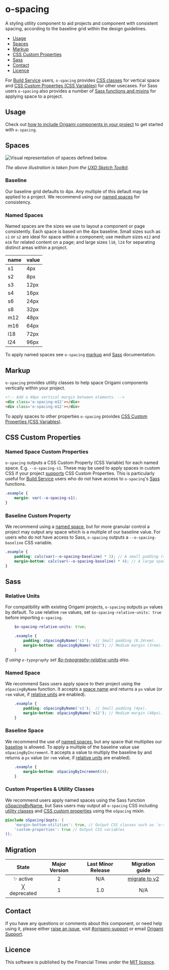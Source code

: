 o-spacing
=================

A styling utility component to aid projects and component with consistent spacing, according to the baseline grid within the design guidelines.

- [Usage](#usage)
- [Spaces](#spaces)
- [Markup](#markup)
- [CSS Custom Properties](#css-custom-properties)
- [Sass](#sass)
- [Contact](#contact)
- [Licence](#licence)

For [Build Service](https://www.ft.com/__origami/service/build/v2/) users, `o-spacing` provides [CSS classes](#markup) for vertical space and [CSS Custom Properties (CSS Variables)](#css-custom-properties) for other usecases. For Sass users `o-spacing` also provides a number of [Sass functions and mixins](#sass) for applying space to a project.

## Usage

Check out [how to include Origami components in your project](https://origami.ft.com/docs/components/#including-origami-components-in-your-project) to get started with `o-spacing`.

## Spaces

![Visual representation of spaces defined below.](https://user-images.githubusercontent.com/10405691/57918050-e9381780-788d-11e9-8310-ba5053c0c84a.png)

_The above illustration is taken from the [UXD Sketch Toolkit](https://sites.google.com/ft.com/ft-design-system)._

### Baseline

Our baseline grid defaults to 4px. Any multiple of this default may be applied to a project. We recommend using our [named spaces](#named-spaces) for consistency.

### Named Spaces

Named spaces are the sizes we use to layout a component or page consistently. Each space is based on the 4px baseline. Small sizes such as `s1` or `s2` are ideal for space within a component; use medium sizes `m12` and `m16` for related content on a page; and large sizes `l18`, `l24` for separating distinct areas within a project.

| name | value |
|------|-------|
| s1 | 4px |
| s2 | 8px |
| s3 | 12px |
| s4 | 16px |
| s6 | 24px |
| s8 | 32px |
| m12 | 48px |
| m16 | 64px |
| l18 | 72px |
| l24 | 96px |

To apply named spaces see `o-spacing` [markup](#markup) and [Sass](#sass) documentation.

## Markup

`o-spacing` provides utility classes to help space Origami components vertically within your project.

```html
<!-- Add a 48px vertical margin between elements. -->
<div class='o-spacing-m12'></div>
<div class='o-spacing-m12'></div>
```

To apply spaces to other properties `o-spacing` provides [CSS Custom Properties (CSS Variables)](#css-custom-properties).

## CSS Custom Properties

### Named Space Custom Properties

`o-spacing` outputs a CSS Custom Property (CSS Variable) for each named space. E.g. `--o-spacing-s1`. These may be used to apply spaces in custom CSS if your project [supports](https://caniuse.com/#feat=css-variables) CSS Custom Properties. This is particularly useful for [Build Service](https://www.ft.com/__origami/service/build/v2/) users who do not have access to `o-spacing`'s [Sass](#sass) functions.

```scss
.example {
	margin: var(--o-spacing-s1);
}
```

### Baseline Custom Property

We recommend using a [named space](#named-spaces), but for more granular control a project may output any space which is a multiple of our baseline value. For users who do not have access to Sass, `o-spacing` outputs a `--o-spacing-baseline` CSS variable.

```scss
.example {
	padding: calc(var(--o-spacing-baseline) * 1); // A small padding (4px).
	margin-bottom: calc(var(--o-spacing-baseline) * 4); // A large space (16px).
}
```

## Sass

### Relative Units

For compatibility with existing Origami projects, `o-spacing` outputs `px` values by default. To use relative `rem` values, set `$o-spacing-relative-units: true` before importing `o-spacing`.

```scss
	$o-spacing-relative-units: true;

	.example {
		padding: oSpacingByName('s1');  // Small padding (0.24rem).
		margin-bottom: oSpacingByName('m12'); // Medium margin (3rem).
	}
```

_If using `o-typography` set [$o-typography-relative-units](https://registry.origami.ft.com/components/o-typography@5.11.3/sassdoc?brand=master#variable-o-typography-relative-units) also._

### Named Space

We recommend Sass users apply space to their project using the `oSpacingByName` function. It accepts a [space name](#named-spaces) and returns a `px` value (or `rem` value, if [relative units](#relative-units) are enabled).

```scss
	.example {
		padding: oSpacingByName('s1');  // Small padding (4px).
		margin-bottom: oSpacingByName('m12'); // Medium margin (48px).
	}
```

### Baseline Space

We recommend the use of [named spaces](#named-space), but any space that multiplies our [baseline](#baseline) is allowed. To apply a multiple of the baseline value use `oSpacingByIncrement`. It accepts a value to multiply the baseline by and returns a `px` value (or `rem` value, if [relative units](#relative-units) are enabled).

```scss
	.example {
		margin-bottom: oSpacingByIncrement(4);
	}
```

### Custom Properties &amp; Utility Classes

We recommend users apply named spaces using the Sass function [oSpacingByName](#named-space), but Sass users may output all `o-spacing` CSS including [utility classes](#markup) and [CSS custom properties](#css-custom-properties) using the `oSpacing` mixin.

```scss
@include oSpacing($opts: (
	'margin-bottom-utilities': true, // Output CSS classes such as `o-spacing-s1`
	'custom-properties': true // Output CSS variables
));
```

## Migration

State | Major Version | Last Minor Release | Migration guide |
:---: | :---: | :---: | :---:
✨ active | 2 | N/A | [migrate to v2](MIGRATION.md#migrating-from-v1-to-v2) |
╳ deprecated | 1 | 1.0 | N/A |

## Contact

If you have any questions or comments about this component, or need help using it, please either [raise an issue](https://github.com/Financial-Times/o-spacing/issues), visit [#origami-support](https://financialtimes.slack.com/messages/origami-support/) or email [Origami Support](mailto:origami-support@ft.com).

## Licence

This software is published by the Financial Times under the [MIT licence](http://opensource.org/licenses/MIT).
